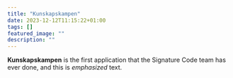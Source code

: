 ```yaml
---
title: "Kunskapskampen"
date: 2023-12-12T11:15:22+01:00
tags: []
featured_image: ""
description: ""
---
```


**Kunskapskampen** is the first application that the Signature Code team has ever done, and this is *emphasized* text.
